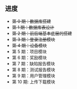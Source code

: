 ## 进度

- ~~第 0 期：数据库搭建~~
- ~~第 1 期：数据库表设计~~
- ~~第 2 期：前后端基本底层的搭建~~
- ~~第 3 期：登录注册模块~~
- ~~第 4 期：设备模块~~
- 第 5 期：项目模块
- 第 6 期：奖励模块
- 第 7 期：缺陷报告模块
- 第 8 期：测试报告模块
- 第 9 期：用户管理模块
- 第 10 期: 上传下载模块
